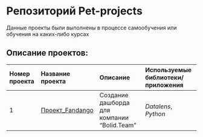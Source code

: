 # Репозиторий Pet-projects

Данные проекты были выполнены в процессе самообучения или обучения на каких-либо курсах

## Описание проектов:
| Номер проекта    | Название проекта     | Описание | Используемые библиотеки/приложения |                                                  
| :--------------- | :------------------- | :------- | :---------------------- |
| 1                | [Проект_Fandango](https://github.com/VeraNovich/Yandex.Praktikum_WorkShop/tree/main/01_Дашборд_Bolid_Team)| Создание дашборда для компании “Bolid.Team” | *Datalens*, *Python* |

